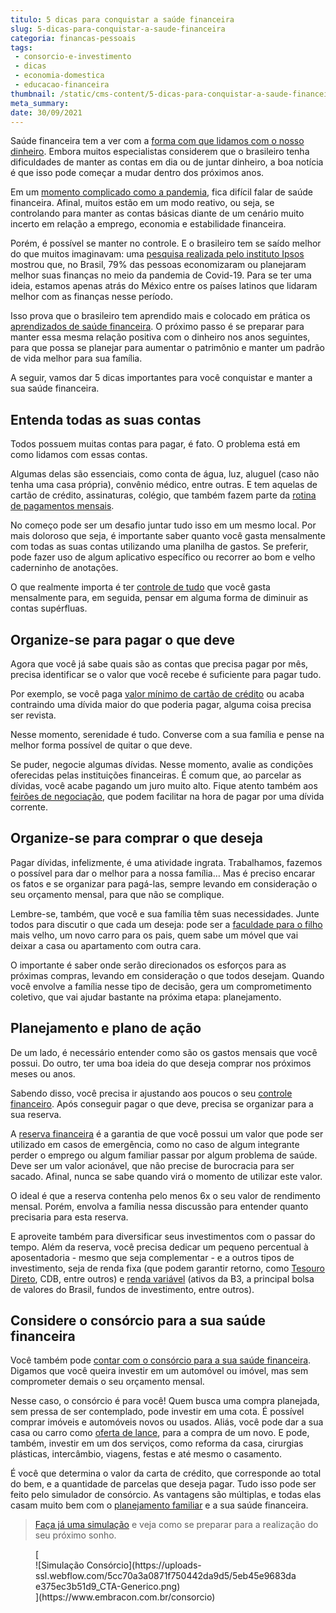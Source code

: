 ```yaml
---
titulo: 5 dicas para conquistar a saúde financeira
slug: 5-dicas-para-conquistar-a-saude-financeira
categoria: financas-pessoais
tags:
 - consorcio-e-investimento
 - dicas
 - economia-domestica
 - educacao-financeira
thumbnail: /static/cms-content/5-dicas-para-conquistar-a-saude-financeira.jpg
meta_summary: 
date: 30/09/2021
---
```

Saúde financeira tem a ver com a [forma com que lidamos com o nosso dinheiro](https://www.embracon.com.br/blog/7-dicas-para-comecar-a-sua-organizacao-financeira). Embora muitos especialistas considerem que o brasileiro tenha dificuldades de manter as contas em dia ou de juntar dinheiro, a boa notícia é que isso pode começar a mudar dentro dos próximos anos.

Em um [momento complicado como a pandemia](https://www.embracon.com.br/blog/habitos-de-consumo-antes-durante-e-pos-pandemia), fica difícil falar de saúde financeira. Afinal, muitos estão em um modo reativo, ou seja, se controlando para manter as contas básicas diante de um cenário muito incerto em relação a emprego, economia e estabilidade financeira.

Porém, é possível se manter no controle. E o brasileiro tem se saído melhor do que muitos imaginavam: uma [pesquisa realizada pelo instituto Ipsos](https://valorinveste.globo.com/educacao-financeira/noticia/2020/07/12/8-em-cada-10-latinos-tomaram-alguma-medida-para-manter-a-saude-financeira-na-pandemia.ghtml) mostrou que, no Brasil, 79% das pessoas economizaram ou planejaram melhor suas finanças no meio da pandemia de Covid-19. Para se ter uma ideia, estamos apenas atrás do México entre os países latinos que lidaram melhor com as finanças nesse período.

Isso prova que o brasileiro tem aprendido mais e colocado em prática os [aprendizados de saúde financeira](https://www.embracon.com.br/blog/planejamento-financeiro-um-guia-para-as-financas-nao-sairem-de-controle). O próximo passo é se preparar para manter essa mesma relação positiva com o dinheiro nos anos seguintes, para que possa se planejar para aumentar o patrimônio e manter um padrão de vida melhor para sua família.

A seguir, vamos dar 5 dicas importantes para você conquistar e manter a sua saúde financeira.

Entenda todas as suas contas
----------------------------

Todos possuem muitas contas para pagar, é fato. O problema está em como lidamos com essas contas.

Algumas delas são essenciais, como conta de água, luz, aluguel (caso não tenha uma casa própria), convênio médico, entre outras. E tem aquelas de cartão de crédito, assinaturas, colégio, que também fazem parte da [rotina de pagamentos mensais](https://www.embracon.com.br/blog/aprenda-como-montar-um-orcamento-familiar-em-5-passos).

No começo pode ser um desafio juntar tudo isso em um mesmo local. Por mais doloroso que seja, é importante saber quanto você gasta mensalmente com todas as suas contas utilizando uma planilha de gastos. Se preferir, pode fazer uso de algum aplicativo específico ou recorrer ao bom e velho caderninho de anotações.

O que realmente importa é ter [controle de tudo](https://www.embracon.com.br/blog/como-organizar-as-financas-do-casal) que você gasta mensalmente para, em seguida, pensar em alguma forma de diminuir as contas supérfluas.

Organize-se para pagar o que deve
---------------------------------

Agora que você já sabe quais são as contas que precisa pagar por mês, precisa identificar se o valor que você recebe é suficiente para pagar tudo.

Por exemplo, se você paga [valor mínimo de cartão de crédito](https://www.embracon.com.br/blog/divida-de-cartao-de-credito-como-sair-dela-e-nao-entrar-mais) ou acaba contraindo uma dívida maior do que poderia pagar, alguma coisa precisa ser revista.

Nesse momento, serenidade é tudo. Converse com a sua família e pense na melhor forma possível de quitar o que deve.

Se puder, negocie algumas dívidas. Nesse momento, avalie as condições oferecidas pelas instituições financeiras. É comum que, ao parcelar as dívidas, você acabe pagando um juro muito alto. Fique atento também aos [feirões de negociação](https://www.embracon.com.br/blog/saiba-o-que-fazer-para-limpar-o-nome), que podem facilitar na hora de pagar por uma dívida corrente.

Organize-se para comprar o que deseja
-------------------------------------

Pagar dívidas, infelizmente, é uma atividade ingrata. Trabalhamos, fazemos o possível para dar o melhor para a nossa família… Mas é preciso encarar os fatos e se organizar para pagá-las, sempre levando em consideração o seu orçamento mensal, para que não se complique.

Lembre-se, também, que você e sua família têm suas necessidades. Junte todos para discutir o que cada um deseja: pode ser a [faculdade para o filho](https://www.embracon.com.br/blog/entenda-qual-e-a-importancia-da-faculdade-para-o-curriculo) mais velho, um novo carro para os pais, quem sabe um móvel que vai deixar a casa ou apartamento com outra cara.

O importante é saber onde serão direcionados os esforços para as próximas compras, levando em consideração o que todos desejam. Quando você envolve a família nesse tipo de decisão, gera um comprometimento coletivo, que vai ajudar bastante na próxima etapa: planejamento.

Planejamento e plano de ação
----------------------------

De um lado, é necessário entender como são os gastos mensais que você possui. Do outro, ter uma boa ideia do que deseja comprar nos próximos meses ou anos.

Sabendo disso, você precisa ir ajustando aos poucos o seu [controle financeiro](https://www.embracon.com.br/blog/financas-da-familia-como-ensinar-os-filhos-a-economizar-dinheiro). Após conseguir pagar o que deve, precisa se organizar para a sua reserva.

A [reserva financeira](https://www.embracon.com.br/blog/reserva-financeira-como-preparar-a-sua) é a garantia de que você possui um valor que pode ser utilizado em casos de emergência, como no caso de algum integrante perder o emprego ou algum familiar passar por algum problema de saúde. Deve ser um valor acionável, que não precise de burocracia para ser sacado. Afinal, nunca se sabe quando virá o momento de utilizar este valor.

O ideal é que a reserva contenha pelo menos 6x o seu valor de rendimento mensal. Porém, envolva a família nessa discussão para entender quanto precisaria para esta reserva.

E aproveite também para diversificar seus investimentos com o passar do tempo. Além da reserva, você precisa dedicar um pequeno percentual à aposentadoria - mesmo que seja complementar - e a outros tipos de investimento, seja de renda fixa (que podem garantir retorno, como [Tesouro Direto](https://www.embracon.com.br/blog/tesouro-direto-guia-rapido-com-tudo-o-que-voce-precisa-saber), CDB, entre outros) e [renda variável](https://www.embracon.com.br/blog/investimentos-alto-risco-vale-a-pena) (ativos da B3, a principal bolsa de valores do Brasil, fundos de investimento, entre outros).

Considere o consórcio para a sua saúde financeira
-------------------------------------------------

Você também pode [contar com o consórcio para a sua saúde financeira](https://www.embracon.com.br/blog/8-motivos-que-comprovam-que-consorcio-e-investimento). Digamos que você queira investir em um automóvel ou imóvel, mas sem comprometer demais o seu orçamento mensal.

Nesse caso, o consórcio é para você! Quem busca uma compra planejada, sem pressa de ser contemplado, pode investir em uma cota. É possível comprar imóveis e automóveis novos ou usados. Aliás, você pode dar a sua casa ou carro como [oferta de lance](https://www.embracon.com.br/blog/como-funcionam-os-tipos-de-lances-no-consorcio), para a compra de um novo. E pode, também, investir em um dos serviços, como reforma da casa, cirurgias plásticas, intercâmbio, viagens, festas e até mesmo o casamento.

É você que determina o valor da carta de crédito, que corresponde ao total do bem, e a quantidade de parcelas que deseja pagar. Tudo isso pode ser feito pelo simulador de consórcio. As vantagens são múltiplas, e todas elas casam muito bem com o [planejamento familiar](https://www.embracon.com.br/blog/aprenda-como-montar-um-orcamento-familiar-em-5-passos) e a sua saúde financeira.

> [Faça já uma simulação](https://www.embracon.com.br/consorcio) e veja como se preparar para a realização do seu próximo sonho.

<figure class="w-richtext-figure-type-image w-richtext-align-center">[<div>![Simulação Consórcio](https://uploads-ssl.webflow.com/5cc70a3a0871f750442da9d5/5eb45e9683dae375ec3b51d9_CTA-Generico.png)</div>](https://www.embracon.com.br/consorcio)</figure>‍
